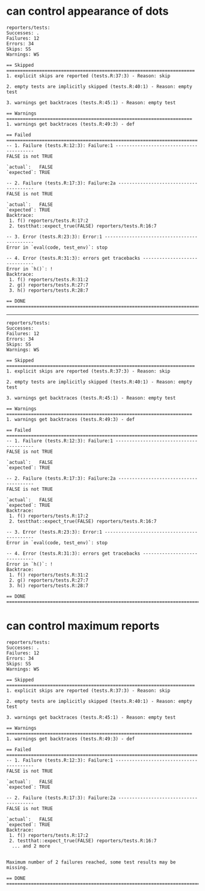 # can control appearance of dots

    reporters/tests: 
    Successes: .
    Failures: 12
    Errors: 34
    Skips: SS
    Warnings: WS
    
    == Skipped =====================================================================
    1. explicit skips are reported (tests.R:37:3) - Reason: skip
    
    2. empty tests are implicitly skipped (tests.R:40:1) - Reason: empty test
    
    3. warnings get backtraces (tests.R:45:1) - Reason: empty test
    
    == Warnings ====================================================================
    1. warnings get backtraces (tests.R:49:3) - def
    
    == Failed ======================================================================
    -- 1. Failure (tests.R:12:3): Failure:1 ----------------------------------------
    FALSE is not TRUE
    
    `actual`:   FALSE
    `expected`: TRUE 
    
    -- 2. Failure (tests.R:17:3): Failure:2a ---------------------------------------
    FALSE is not TRUE
    
    `actual`:   FALSE
    `expected`: TRUE 
    Backtrace:
     1. f() reporters/tests.R:17:2
     2. testthat::expect_true(FALSE) reporters/tests.R:16:7
    
    -- 3. Error (tests.R:23:3): Error:1 --------------------------------------------
    Error in `eval(code, test_env)`: stop
    
    -- 4. Error (tests.R:31:3): errors get tracebacks ------------------------------
    Error in `h()`: !
    Backtrace:
     1. f() reporters/tests.R:31:2
     2. g() reporters/tests.R:27:7
     3. h() reporters/tests.R:28:7
    
    == DONE ========================================================================

---

    reporters/tests: 
    Successes: 
    Failures: 12
    Errors: 34
    Skips: SS
    Warnings: WS
    
    == Skipped =====================================================================
    1. explicit skips are reported (tests.R:37:3) - Reason: skip
    
    2. empty tests are implicitly skipped (tests.R:40:1) - Reason: empty test
    
    3. warnings get backtraces (tests.R:45:1) - Reason: empty test
    
    == Warnings ====================================================================
    1. warnings get backtraces (tests.R:49:3) - def
    
    == Failed ======================================================================
    -- 1. Failure (tests.R:12:3): Failure:1 ----------------------------------------
    FALSE is not TRUE
    
    `actual`:   FALSE
    `expected`: TRUE 
    
    -- 2. Failure (tests.R:17:3): Failure:2a ---------------------------------------
    FALSE is not TRUE
    
    `actual`:   FALSE
    `expected`: TRUE 
    Backtrace:
     1. f() reporters/tests.R:17:2
     2. testthat::expect_true(FALSE) reporters/tests.R:16:7
    
    -- 3. Error (tests.R:23:3): Error:1 --------------------------------------------
    Error in `eval(code, test_env)`: stop
    
    -- 4. Error (tests.R:31:3): errors get tracebacks ------------------------------
    Error in `h()`: !
    Backtrace:
     1. f() reporters/tests.R:31:2
     2. g() reporters/tests.R:27:7
     3. h() reporters/tests.R:28:7
    
    == DONE ========================================================================

# can control maximum reports

    reporters/tests: 
    Successes: .
    Failures: 12
    Errors: 34
    Skips: SS
    Warnings: WS
    
    == Skipped =====================================================================
    1. explicit skips are reported (tests.R:37:3) - Reason: skip
    
    2. empty tests are implicitly skipped (tests.R:40:1) - Reason: empty test
    
    3. warnings get backtraces (tests.R:45:1) - Reason: empty test
    
    == Warnings ====================================================================
    1. warnings get backtraces (tests.R:49:3) - def
    
    == Failed ======================================================================
    -- 1. Failure (tests.R:12:3): Failure:1 ----------------------------------------
    FALSE is not TRUE
    
    `actual`:   FALSE
    `expected`: TRUE 
    
    -- 2. Failure (tests.R:17:3): Failure:2a ---------------------------------------
    FALSE is not TRUE
    
    `actual`:   FALSE
    `expected`: TRUE 
    Backtrace:
     1. f() reporters/tests.R:17:2
     2. testthat::expect_true(FALSE) reporters/tests.R:16:7
      ... and 2 more
    
    
    Maximum number of 2 failures reached, some test results may be missing.
    
    == DONE ========================================================================

